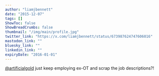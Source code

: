 ```yaml
---
author: "liamjbennett"
date: "2015-12-07"
tags: []
ShowToc: false
ShowBreadCrumbs: false
thumbnail: "/img/main/profile.jpg"
twitter_link: "https://x.com/liamjbennett/status/673987624747606016"
mastodon_link: ""
bluesky_link: ""
linkedin_link: ""
expiryDate: "2016-01-01"
---
```


[@artificialgold](https://x.com/artificialgold) just keep employing ex-OT and scrap the job descriptions?!

